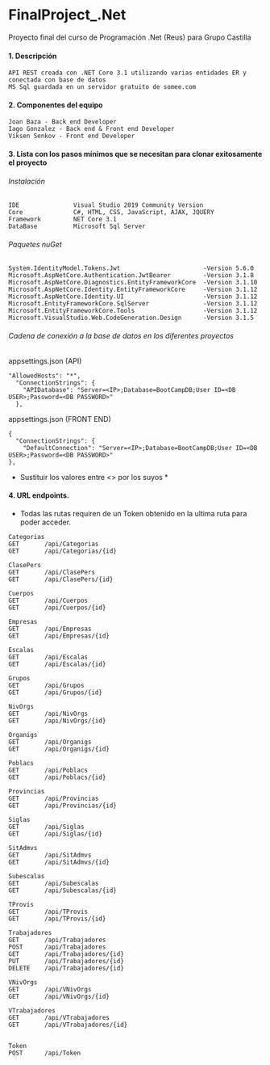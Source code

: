 # FinalProject_.Net
Proyecto final del curso de Programación .Net (Reus) para Grupo Castilla

#### 1. Descripción
```
API REST creada con .NET Core 3.1 utilizando varias entidades ER y conectada con base de datos 
MS Sql guardada en un servidor gratuito de somee.com
```

#### 2. Componentes del equipo
```
Joan Baza - Back end Developer
Iago Gonzalez - Back end & Front end Developer
Viksen Senkov - Front end Developer
```

#### 3. Lista con los pasos mínimos que se necesitan para clonar exitosamente el proyecto

###### Instalación
```
IDE               Visual Studio 2019 Community Version
Core              C#, HTML, CSS, JavaScript, AJAX, JQUERY
Framework         NET Core 3.1
DataBase          Microsoft Sql Server 
```
###### Paquetes nuGet 
```
System.IdentityModel.Tokens.Jwt                       -Version 5.6.0
Microsoft.AspNetCore.Authentication.JwtBearer         -Version 3.1.8
Microsoft.AspNetCore.Diagnostics.EntityFrameworkCore  -Version 3.1.10
Microsoft.AspNetCore.Identity.EntityFrameworkCore     -Version 3.1.12
Microsoft.AspNetCore.Identity.UI                      -Version 3.1.12 
Microsoft.EntityFrameworkCore.SqlServer               -Version 3.1.12
Microsoft.EntityFrameworkCore.Tools                   -Version 3.1.12 
Microsoft.VisualStudio.Web.CodeGeneration.Design      -Version 3.1.5 
```
###### Cadena de conexión a la base de datos en los diferentes proyectos
appsettings.json (API)
```
"AllowedHosts": "*",
  "ConnectionStrings": {
    "APIDatabase": "Server=<IP>;Database=BootCampDB;User ID=<DB USER>;Password=<DB PASSWORD>"
  },
```
appsettings.json (FRONT END)
```
{
  "ConnectionStrings": {
    "DefaultConnection": "Server=<IP>;Database=BootCampDB;User ID=<DB USER>;Password=<DB PASSWORD>"
},
```
* Sustituir los valores entre <> por los suyos *

#### 4. URL endpoints.
* Todas las rutas requiren de un Token obtenido en la ultima ruta para poder acceder.
```
Categorias
GET       /api/Categorias
GET       /api/Categorias/{id}

ClasePers
GET       /api/ClasePers
GET       /api/ClasePers/{id}

Cuerpos
GET       /api/Cuerpos
GET       /api/Cuerpos/{id}

Empresas
GET       /api/Empresas
GET       /api/Empresas/{id}

Escalas
GET       /api/Escalas
GET       /api/Escalas/{id}

Grupos
GET       /api/Grupos
GET       /api/Grupos/{id}

NivOrgs
GET       /api/NivOrgs
GET       /api/NivOrgs/{id}

Organigs
GET       /api/Organigs
GET       /api/Organigs/{id}

Poblacs
GET       /api/Poblacs
GET       /api/Poblacs/{id}

Provincias
GET       /api/Provincias
GET       /api/Provincias/{id}

Siglas
GET       /api/Siglas
GET       /api/Siglas/{id}

SitAdmvs
GET       /api/SitAdmvs
GET       /api/SitAdmvs/{id}

Subescalas
GET       /api/Subescalas
GET       /api/Subescalas/{id}

TProvis
GET       /api/TProvis
GET       /api/TProvis/{id}

Trabajadores
GET       /api/Trabajadores
POST      /api/Trabajadores
GET       /api/Trabajadores/{id}
PUT       /api/Trabajadores/{id}
DELETE    /api/Trabajadores/{id}

VNivOrgs
GET       /api/VNivOrgs
GET       /api/VNivOrgs/{id}

VTrabajadores
GET       /api/VTrabajadores
GET       /api/VTrabajadores/{id}


Token
POST      /api/Token
```
